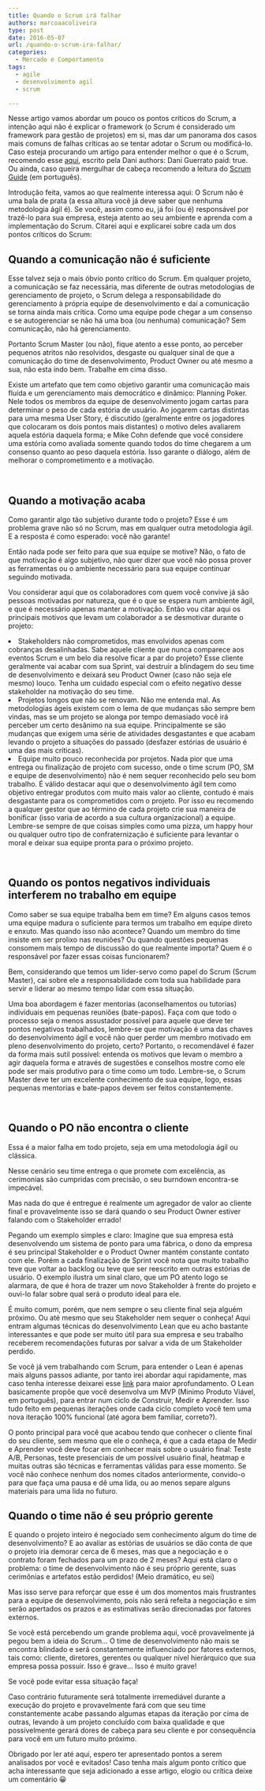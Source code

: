 ```yaml
---
title: Quando o Scrum irá falhar
authors: marcoaacoliveira
type: post
date: 2016-05-07
url: /quando-o-scrum-ira-falhar/
categories:
  - Mercado e Comportamento
tags:
  - agile
  - desenvolvimento agil
  - scrum

---
```

Nesse artigo vamos abordar um pouco os pontos críticos do Scrum, a intenção aqui não é explicar o framework (o Scrum é considerado um framework para gestão de projetos) em si, mas dar um panorama dos casos mais comuns de falhas críticas ao se tentar adotar o Scrum ou modificá-lo. Caso esteja procurando um artigo para entender melhor o que é o Scrum, recomendo esse [aqui][1], escrito pela Dani authors: Dani Guerrato
paid: true. Ou ainda, caso queira mergulhar de cabeça recomendo a leitura do [Scrum Guide][2] (em português).

Introdução feita, vamos ao que realmente interessa aqui: O Scrum não é uma bala de prata (a essa altura você já deve saber que nenhuma metodologia ágil é). Se você, assim como eu, já foi (ou é) responsável por trazê-lo para sua empresa, esteja atento ao seu ambiente e aprenda com a implementação do Scrum. Citarei aqui e explicarei sobre cada um dos pontos críticos do Scrum:

## Quando a comunicação não é suficiente

Esse talvez seja o mais óbvio ponto crítico do Scrum. Em qualquer projeto, a comunicação se faz necessária, mas diferente de outras metodologias de gerenciamento de projeto, o Scrum delega a responsabilidade do gerenciamento à própria equipe de desenvolvimento e daí a comunicação se torna ainda mais crítica. Como uma equipe pode chegar a um consenso e se autogerenciar se não há uma boa (ou nenhuma) comunicação? Sem comunicação, não há gerenciamento.

Portanto Scrum Master (ou não), fique atento a esse ponto, ao perceber pequenos atritos não resolvidos, desgaste ou qualquer sinal de que a comunicação do time de desenvolvimento, Product Owner ou até mesmo a sua, não esta indo bem. Trabalhe em cima disso.

Existe um artefato que tem como objetivo garantir uma comunicação mais fluída e um gerenciamento mais democrático e dinâmico: Planning Poker. Nele todos os membros da equipe de desenvolvimento jogam cartas para determinar o peso de cada estória de usuário. Ao jogarem cartas distintas para uma mesma User Story, é discutido (geralmente entre os jogadores que colocaram os dois pontos mais distantes) o motivo deles avaliarem aquela estória daquela forma; e Mike Cohn defende que você considere uma estória como avaliada somente quando todos do time chegarem a um consenso quanto ao peso daquela estória. Isso garante o diálogo, além de melhorar o comprometimento e a motivação.

&nbsp;

## Quando a motivação acaba

Como garantir algo tão subjetivo durante todo o projeto? Esse é um problema grave não só no Scrum, mas em qualquer outra metodologia ágil. E a resposta é como esperado: você não garante!

Então nada pode ser feito para que sua equipe se motive? Não, o fato de que motivação é algo subjetivo, não quer dizer que você não possa prover as ferramentas ou o ambiente necessário para sua equipe continuar seguindo motivada.

Vou considerar aqui que os colaboradores com quem você convive já são pessoas motivadas por natureza, que é o que se espera num ambiente ágil, e que é necessário apenas manter a motivação. Então vou citar aqui os principais motivos que levam um colaborador a se desmotivar durante o projeto:

<li style="font-weight: 400">
  Stakeholders não comprometidos, mas envolvidos apenas com cobranças desalinhadas. Sabe aquele cliente que nunca comparece aos eventos Scrum e um belo dia resolve ficar a par do projeto? Esse cliente geralmente vai acabar com sua Sprint, vai destruir a blindagem do seu time de desenvolvimento e deixará seu Product Owner (caso não seja ele mesmo) louco. Tenha um cuidado especial com o efeito negativo desse stakeholder na motivação do seu time.
</li>
<li style="font-weight: 400">
  Projetos longos que não se renovam. Não me entenda mal. As metodologias ágeis existem com o lema de que mudanças são sempre bem vindas, mas se um projeto se alonga por tempo demasiado você irá perceber um certo desânimo na sua equipe. Principalmente se são mudanças que exigem uma série de atividades desgastantes e que acabam levando o projeto a situações do passado (desfazer estórias de usuário é uma das mais críticas).
</li>
<li style="font-weight: 400">
  Equipe muito pouco reconhecida por projetos. Nada pior que uma entrega ou finalização de projeto com sucesso, onde o time scrum (PO, SM e equipe de desenvolvimento) não é nem sequer reconhecido pelo seu bom trabalho. É válido destacar aqui que o desenvolvimento ágil tem como objetivo entregar produtos com muito mais valor ao cliente, contudo é mais desgastante para os comprometidos com o projeto. Por isso eu recomendo a qualquer gestor que ao término de cada projeto crie sua maneira de bonificar (isso varia de acordo a sua cultura organizacional) a equipe. Lembre-se sempre de que coisas simples como uma pizza, um happy hour ou qualquer outro tipo de confraternização é suficiente para levantar o moral e deixar sua equipe pronta para o próximo projeto.
</li>

&nbsp;

## Quando os pontos negativos individuais interferem no trabalho em equipe

Como saber se sua equipe trabalha bem em time? Em alguns casos temos uma equipe madura o suficiente para termos um trabalho em equipe direto e enxuto. Mas quando isso não acontece? Quando um membro do time insiste em ser prolixo nas reuniões? Ou quando questões pequenas consomem mais tempo de discussão do que realmente importa? Quem é o responsável por fazer essas coisas funcionarem?

Bem, considerando que temos um líder-servo como papel do Scrum (Scrum Master), cai sobre ele a responsabilidade com toda sua habilidade para servir e liderar ao mesmo tempo lidar com essa situação.

Uma boa abordagem é fazer mentorias (aconselhamentos ou tutorias) individuais em pequenas reuniões (bate-papos). Faça com que todo o processo seja o menos assustador possível para aquele que deve ter pontos negativos trabalhados, lembre-se que motivação é uma das chaves do desenvolvimento ágil e você não quer perder um membro motivado em pleno desenvolvimento do projeto, certo? Portanto, o recomendável é fazer da forma mais sutil possível: entenda os motivos que levam o membro a agir daquela forma e através de sugestões e conselhos mostre como ele pode ser mais produtivo para o time como um todo. Lembre-se, o Scrum Master deve ter um excelente conhecimento de sua equipe, logo, essas pequenas mentorias e bate-papos devem ser feitos constantemente.

&nbsp;

## Quando o PO não encontra o cliente

Essa é a maior falha em todo projeto, seja em uma metodologia ágil ou clássica.

Nesse cenário seu time entrega o que promete com excelência, as cerimonias são cumpridas com precisão, o seu burndown encontra-se impecável.

Mas nada do que é entregue é realmente um agregador de valor ao cliente final e provavelmente isso se dará quando o seu Product Owner estiver falando com o Stakeholder errado!

Pegando um exemplo simples e claro: Imagine que sua empresa está desenvolvendo um sistema de ponto para uma fábrica, o dono da empresa é seu principal Stakeholder e o Product Owner mantém constante contato com ele. Porém a cada finalização de Sprint você nota que muito trabalho teve que voltar ao backlog ou teve que ser reescrito em outras estórias de usuário. O exemplo ilustra um sinal claro, que um PO atento logo se alarmara, de que é hora de trazer um novo Stakeholder à frente do projeto e ouvi-lo falar sobre qual será o produto ideal para ele.

É muito comum, porém, que nem sempre o seu cliente final seja alguém próximo. Ou até mesmo que seu Stakeholder nem sequer o conheça! Aqui entram algumas técnicas do desenvolvimento Lean que eu acho bastante interessantes e que pode ser muito útil para sua empresa e seu trabalho receberem recomendações futuras por salvar a vida de um Stakeholder perdido.

Se você já vem trabalhando com Scrum, para entender o Lean é apenas mais alguns passos adiante, por tanto irei abordar aqui rapidamente, mas caso tenha interesse deixarei esse [link][3] para maior aprofundamento. O Lean basicamente propõe que você desenvolva um MVP (Minimo Produto Viável, em português), para entrar num ciclo de Construir, Medir e Aprender. Isso tudo feito em pequenas iterações onde cada ciclo completo você tem uma nova iteração 100% funcional (até agora bem familiar, correto?).

O ponto principal para você que acabou tendo que conhecer o cliente final do seu cliente, sem mesmo que ele o conheça, é que a cada etapa de Medir e Aprender você deve focar em conhecer mais sobre o usuário final: Teste A/B, Personas, teste presenciais de um possível usuário final, heatmap e muitas outras são técnicas e ferramentas válidas para esse momento. Se você não conhece nenhum dos nomes citados anteriormente, convido-o para que faça uma pausa e dê uma lida, ou ao menos separe alguns materiais para uma lida no futuro.

## Quando o time não é seu próprio gerente

E quando o projeto inteiro é negociado sem conhecimento algum do time de desenvolvimento? E ao avaliar as estórias de usuários se dão conta de que o projeto iria demorar cerca de 6 meses, mas que a negociação e o contrato foram fechados para um prazo de 2 meses? Aqui está claro o problema: o time de desenvolvimento não é seu próprio gerente, suas cerimônias e artefatos estão perdidos! (Meio dramático, eu sei)

Mas isso serve para reforçar que esse é um dos momentos mais frustrantes para a equipe de desenvolvimento, pois não será refeita a negociação e sim serão apertados os prazos e as estimativas serão direcionadas por fatores externos.

Se você está percebendo um grande problema aqui, você provavelmente já pegou bem a ideia do Scrum… O time de desenvolvimento não mais se encontra blindado e será constantemente influenciado por fatores externos, tais como: cliente, diretores, gerentes ou qualquer nível hierárquico que sua empresa possa possuir. Isso é grave… Isso é muito grave!

Se você pode evitar essa situação faça!

Caso contrário futuramente será totalmente irremediável durante a execução do projeto e provavelmente fará com que seu time constantemente acabe passando algumas etapas da iteração por cima de outras, levando à um projeto concluído com baixa qualidade e que possivelmente gerará dores de cabeça para seu cliente e por consequência para você em um futuro muito próximo.

Obrigado por ler até aqui, espero ter apresentado pontos a serem analisados por você e evitados! Caso tenha mais algum ponto crítico que acha interessante que seja adicionado a esse artigo, elogio ou crítica deixe um comentário 😀

 [1]: http://tableless.com.br/desenvolvimento-agil-utilizando-scrum/
 [2]: http://www.scrumguides.org/docs/scrumguide/v1/Scrum-Guide-Portuguese-BR.pdf
 [3]: http://theleanstartup.com/